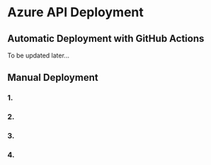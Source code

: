 # Azure API Deployment
## Automatic Deployment with GitHub Actions
  To be updated later...
## Manual Deployment
### 1. 



### 2.




### 3.



### 4.
